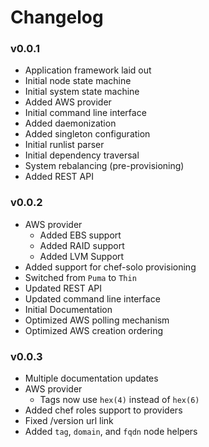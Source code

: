 # Changelog


###  v0.0.1

* Application framework laid out
* Initial node state machine
* Initial system state machine
* Added AWS provider
* Initial command line interface
* Added daemonization
* Added singleton configuration
* Initial runlist parser
* Initial dependency traversal
* System rebalancing (pre-provisioning)
* Added REST API

### v0.0.2

* AWS provider
  * Added EBS support
  * Added RAID support
  * Added LVM Support
* Added support for chef-solo provisioning
* Switched from `Puma` to `Thin`
* Updated REST API
* Updated command line interface
* Initial Documentation
* Optimized AWS polling mechanism
* Optimized AWS creation ordering

### v0.0.3

* Multiple documentation updates
* AWS provider
  * Tags now use `hex(4)` instead of `hex(6)`
* Added chef roles support to providers
* Fixed /version url link
* Added `tag`, `domain`, and `fqdn` node helpers
